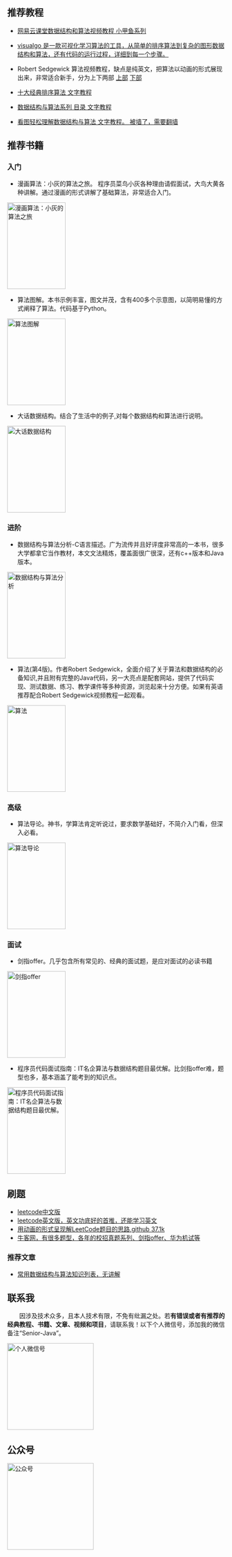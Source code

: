 &nbsp;&nbsp;
## 推荐教程

- [网易云课堂数据结构和算法视频教程 小甲鱼系列](https://study.163.com/course/introduction.htm?courseId=468002&_trace_c_p_k2_=be1bfa4e3fb5408db9be27f051436ff2#/courseMain)

- [visualgo 是一款可视化学习算法的工具，从简单的排序算法到复杂的图形数据结构和算法，还有代码的运行过程，详细到每一个步骤。](https://visualgo.net/zh)

- Robert Sedgewick 算法视频教程，缺点是纯英文，把算法以动画的形式展现出来，非常适合新手，分为上下两部
  [上部](https://www.coursera.org/learn/algorithms-part1)
  [下部](https://www.coursera.org/learn/algorithms-part2)
- [十大经典排序算法 文字教程](https://github.com/hustcc/JS-Sorting-Algorithm)
- [数据结构与算法系列 目录 文字教程](https://www.cnblogs.com/skywang12345/p/3603935.html)
- [看图轻松理解数据结构与算法 文字教程。 被墙了，需要翻墙](http://cmsblogs.com/?p=4675)

## 推荐书籍

### 入门

- 漫画算法：小灰的算法之旅。 程序员菜鸟小灰各种理由请假面试，大鸟大黄各种讲解。通过漫画的形式讲解了基础算法，非常适合入门。

<img src="http://coderzcr.gitee.io/sensor-java-picture/pictures/s32299271.jpg" alt="漫画算法：小灰的算法之旅"  width="135" height="200">


- 算法图解。本书示例丰富，图文并茂，含有400多个示意图，以简明易懂的方式阐释了算法。代码基于Python。

<img src="http://coderzcr.gitee.io/sensor-java-picture/pictures/s29358625.jpg" alt="算法图解"  width="135" height="200">


- 大话数据结构。结合了生活中的例子,对每个数据结构和算法进行说明。

<img src="http://coderzcr.gitee.io/sensor-java-picture/pictures/s6382631.jpg" alt="大话数据结构"  width="135" height="200">

### 进阶 

- 数据结构与算法分析-C语言描述。广为流传并且好评度非常高的一本书，很多大学都拿它当作教材，本文文法精炼，覆盖面很广很深，还有c++版本和Java版本。

<img src="http://coderzcr.gitee.io/sensor-java-picture/pictures/s28015501.jpg" alt="数据结构与算法分析"  width="135" height="200">

- 算法(第4版)。作者Robert Sedgewick，全面介绍了关于算法和数据结构的必备知识,并且附有完整的Java代码，另一大亮点是配套网站，提供了代码实现、测试数据、练习、教学课件等多种资源，浏览起来十分方便。如果有英语推荐配合Robert Sedgewick视频教程一起观看。

<img src="http://coderzcr.gitee.io/sensor-java-picture/pictures/s28322244.jpg" alt="算法"  width="135" height="200">


### 高级 

- 算法导论。神书，学算法肯定听说过，要求数学基础好，不简介入门看，但深入必看。

<img src="http://coderzcr.gitee.io/sensor-java-picture/pictures/s25648004.jpg" alt="算法导论"  width="135" height="200">

### 面试

- 剑指offer。几乎包含所有常见的、经典的面试题，是应对面试的必读书籍

<img src="http://coderzcr.gitee.io/sensor-java-picture/pictures/s27991506.jpg" alt="剑指offer"  width="135" height="200">

- 程序员代码面试指南：IT名企算法与数据结构题目最优解。比剑指offer难，题型也多，基本涵盖了能考到的知识点。

<img src="http://coderzcr.gitee.io/sensor-java-picture/pictures/s28313721.jpg" alt="程序员代码面试指南：IT名企算法与数据结构题目最优解。"  width="135" height="200">


## 刷题

- [leetcode中文版](https://leetcode-cn.com/?utm_source=LCUS&utm_medium=banner_redirect&utm_campaign=transfer2china)
- [leetcode英文版，英文功底好的首推，还能学习英文](https://leetcode.com/)
- [用动画的形式呈现解LeetCode题目的思路,github 37.1k](https://github.com/MisterBooo/LeetCodeAnimation)
- [牛客网，有很多题型，各年的校招真题系列、剑指offer、华为机试等](https://www.nowcoder.com/activity/oj)

### 推荐文章

- [常用数据结构与算法知识列表，无讲解](https://github.com/hollischuang/toBeTopJavaer#%E6%95%B0%E6%8D%AE%E7%BB%93%E6%9E%84%E4%B8%8E%E7%AE%97%E6%B3%95%E7%9F%A5%E8%AF%86)

## 联系我

　　因涉及技术众多，且本人技术有限，不免有纰漏之处。若**有错误或者有推荐的经典教程、书籍、文章、视频和项目**，请联系我！以下个人微信号，添加我的微信备注“Senior-Java”。

<img src="http://coderzcr.gitee.io/sensor-java-picture/pictures/mmqrcode1564277983207.png" width="200" alt="个人微信号" />


## 公众号

<img src="http://coderzcr.gitee.io/sensor-java-picture/pictures/稿定设计导出-20190728-180717.png" height="200" alt="公众号" />

